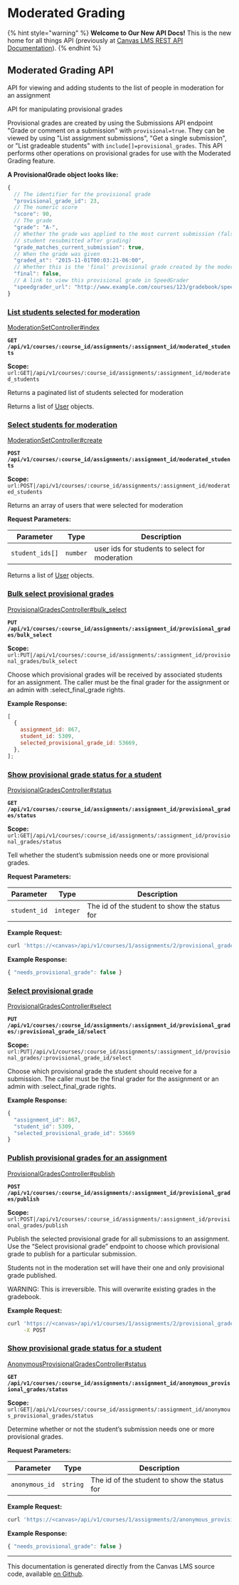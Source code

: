 # Moderated Grading

{% hint style="warning" %}
**Welcome to Our New API Docs!** This is the new home for all things API (previously at [Canvas LMS REST API Documentation](https://api.instructure.com)).
{% endhint %}

## Moderated Grading API

API for viewing and adding students to the list of people in moderation for an assignment

API for manipulating provisional grades

Provisional grades are created by using the Submissions API endpoint "Grade or comment on a submission" with `provisional=true`. They can be viewed by using "List assignment submissions", "Get a single submission", or "List gradeable students" with `include[]=provisional_grades`. This API performs other operations on provisional grades for use with the Moderated Grading feature.

**A ProvisionalGrade object looks like:**

```js
{
  // The identifier for the provisional grade
  "provisional_grade_id": 23,
  // The numeric score
  "score": 90,
  // The grade
  "grade": "A-",
  // Whether the grade was applied to the most current submission (false if the
  // student resubmitted after grading)
  "grade_matches_current_submission": true,
  // When the grade was given
  "graded_at": "2015-11-01T00:03:21-06:00",
  // Whether this is the 'final' provisional grade created by the moderator
  "final": false,
  // A link to view this provisional grade in SpeedGrader
  "speedgrader_url": "http://www.example.com/courses/123/gradebook/speed_grader?..."
}
```

### [List students selected for moderation](#method.moderation_set.index) <a href="#method.moderation_set.index" id="method.moderation_set.index"></a>

[ModerationSetController#index](https://github.com/instructure/canvas-lms/blob/master/app/controllers/moderation_set_controller.rb)

**`GET /api/v1/courses/:course_id/assignments/:assignment_id/moderated_students`**

**Scope:** `url:GET|/api/v1/courses/:course_id/assignments/:assignment_id/moderated_students`

Returns a paginated list of students selected for moderation

Returns a list of [User](../users#user) objects.

### [Select students for moderation](#method.moderation_set.create) <a href="#method.moderation_set.create" id="method.moderation_set.create"></a>

[ModerationSetController#create](https://github.com/instructure/canvas-lms/blob/master/app/controllers/moderation_set_controller.rb)

**`POST /api/v1/courses/:course_id/assignments/:assignment_id/moderated_students`**

**Scope:** `url:POST|/api/v1/courses/:course_id/assignments/:assignment_id/moderated_students`

Returns an array of users that were selected for moderation

**Request Parameters:**

| Parameter       | Type     | Description                                    |
| --------------- | -------- | ---------------------------------------------- |
| `student_ids[]` | `number` | user ids for students to select for moderation |

Returns a list of [User](../users#user) objects.

### [Bulk select provisional grades](#method.provisional_grades.bulk_select) <a href="#method.provisional_grades.bulk_select" id="method.provisional_grades.bulk_select"></a>

[ProvisionalGradesController#bulk_select](https://github.com/instructure/canvas-lms/blob/master/app/controllers/provisional_grades_controller.rb)

**`PUT /api/v1/courses/:course_id/assignments/:assignment_id/provisional_grades/bulk_select`**

**Scope:** `url:PUT|/api/v1/courses/:course_id/assignments/:assignment_id/provisional_grades/bulk_select`

Choose which provisional grades will be received by associated students for an assignment. The caller must be the final grader for the assignment or an admin with :select_final_grade rights.

**Example Response:**

```js
[
  {
    assignment_id: 867,
    student_id: 5309,
    selected_provisional_grade_id: 53669,
  },
];
```

### [Show provisional grade status for a student](#method.provisional_grades.status) <a href="#method.provisional_grades.status" id="method.provisional_grades.status"></a>

[ProvisionalGradesController#status](https://github.com/instructure/canvas-lms/blob/master/app/controllers/provisional_grades_controller.rb)

**`GET /api/v1/courses/:course_id/assignments/:assignment_id/provisional_grades/status`**

**Scope:** `url:GET|/api/v1/courses/:course_id/assignments/:assignment_id/provisional_grades/status`

Tell whether the student’s submission needs one or more provisional grades.

**Request Parameters:**

| Parameter    | Type      | Description                                  |
| ------------ | --------- | -------------------------------------------- |
| `student_id` | `integer` | The id of the student to show the status for |

**Example Request:**

```bash
curl 'https://<canvas>/api/v1/courses/1/assignments/2/provisional_grades/status?student_id=1'
```

**Example Response:**

```js
{ "needs_provisional_grade": false }
```

### [Select provisional grade](#method.provisional_grades.select) <a href="#method.provisional_grades.select" id="method.provisional_grades.select"></a>

[ProvisionalGradesController#select](https://github.com/instructure/canvas-lms/blob/master/app/controllers/provisional_grades_controller.rb)

**`PUT /api/v1/courses/:course_id/assignments/:assignment_id/provisional_grades/:provisional_grade_id/select`**

**Scope:** `url:PUT|/api/v1/courses/:course_id/assignments/:assignment_id/provisional_grades/:provisional_grade_id/select`

Choose which provisional grade the student should receive for a submission. The caller must be the final grader for the assignment or an admin with :select_final_grade rights.

**Example Response:**

```js
{
  "assignment_id": 867,
  "student_id": 5309,
  "selected_provisional_grade_id": 53669
}
```

### [Publish provisional grades for an assignment](#method.provisional_grades.publish) <a href="#method.provisional_grades.publish" id="method.provisional_grades.publish"></a>

[ProvisionalGradesController#publish](https://github.com/instructure/canvas-lms/blob/master/app/controllers/provisional_grades_controller.rb)

**`POST /api/v1/courses/:course_id/assignments/:assignment_id/provisional_grades/publish`**

**Scope:** `url:POST|/api/v1/courses/:course_id/assignments/:assignment_id/provisional_grades/publish`

Publish the selected provisional grade for all submissions to an assignment. Use the “Select provisional grade” endpoint to choose which provisional grade to publish for a particular submission.

Students not in the moderation set will have their one and only provisional grade published.

WARNING: This is irreversible. This will overwrite existing grades in the gradebook.

**Example Request:**

```bash
curl 'https://<canvas>/api/v1/courses/1/assignments/2/provisional_grades/publish' \
     -X POST
```

### [Show provisional grade status for a student](#method.anonymous_provisional_grades.status) <a href="#method.anonymous_provisional_grades.status" id="method.anonymous_provisional_grades.status"></a>

[AnonymousProvisionalGradesController#status](https://github.com/instructure/canvas-lms/blob/master/app/controllers/anonymous_provisional_grades_controller.rb)

**`GET /api/v1/courses/:course_id/assignments/:assignment_id/anonymous_provisional_grades/status`**

**Scope:** `url:GET|/api/v1/courses/:course_id/assignments/:assignment_id/anonymous_provisional_grades/status`

Determine whether or not the student’s submission needs one or more provisional grades.

**Request Parameters:**

| Parameter      | Type     | Description                                  |
| -------------- | -------- | -------------------------------------------- |
| `anonymous_id` | `string` | The id of the student to show the status for |

**Example Request:**

```bash
curl 'https://<canvas>/api/v1/courses/1/assignments/2/anonymous_provisional_grades/status?anonymous_id=1'
```

**Example Response:**

```js
{ "needs_provisional_grade": false }
```

---

This documentation is generated directly from the Canvas LMS source code, available [on Github](https://github.com/instructure/canvas-lms).

